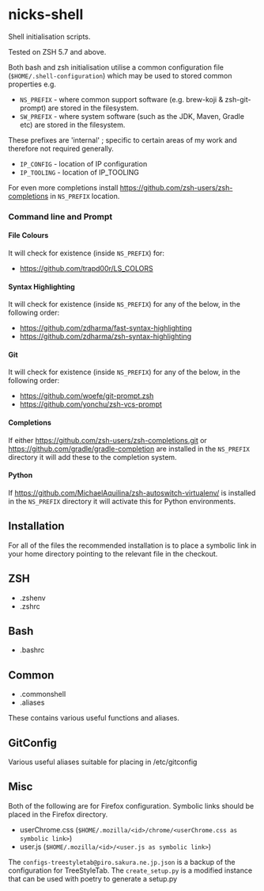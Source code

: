 nicks-shell
===========

Shell initialisation scripts.

Tested on ZSH 5.7 and above.

Both bash and zsh initialisation utilise a common configuration file (```$HOME/.shell-configuration```) which may be used to stored common properties e.g.
* `NS_PREFIX` - where common support software (e.g. brew-koji & zsh-git-prompt) are stored in the filesystem.
* `SW_PREFIX` - where system software (such as the JDK, Maven, Gradle etc) are stored in the filesystem.

These prefixes are 'internal' ; specific to certain areas of my work and therefore not required generally.
* `IP_CONFIG` - location of IP configuration
* `IP_TOOLING` - location of IP_TOOLING

For even more completions install https://github.com/zsh-users/zsh-completions in `NS_PREFIX` location.

### Command line and Prompt ###

#### File Colours #####

It will check for existence (inside `NS_PREFIX`) for:

* https://github.com/trapd00r/LS_COLORS

#### Syntax Highlighting ####

It will check for existence (inside `NS_PREFIX`) for any of the below, in the following order:

* https://github.com/zdharma/fast-syntax-highlighting
* https://github.com/zdharma/zsh-syntax-highlighting


#### Git ####

It will check for existence (inside `NS_PREFIX`) for any of the below, in the following order:

* https://github.com/woefe/git-prompt.zsh
* https://github.com/yonchu/zsh-vcs-prompt

#### Completions ####

If either https://github.com/zsh-users/zsh-completions.git or https://github.com/gradle/gradle-completion are
installed in the `NS_PREFIX` directory it will add these to the completion system.

#### Python ####

If https://github.com/MichaelAquilina/zsh-autoswitch-virtualenv/ is installed in the `NS_PREFIX` directory it will activate this for Python environments.


Installation
------------
For all of the files the recommended installation is to place a symbolic link in your home directory pointing to the relevant file in the checkout.

ZSH
---
* .zshenv
* .zshrc

Bash
----
* .bashrc

Common
------

* .commonshell
* .aliases

These contains various useful functions and aliases.

GitConfig
---------
Various useful aliases suitable for placing in /etc/gitconfig

Misc
----

Both of the following are for Firefox configuration. Symbolic links should be placed in the Firefox directory.

* userChrome.css (`$HOME/.mozilla/<id>/chrome/<userChrome.css as symbolic link>`)
* user.js (`$HOME/.mozilla/<id>/<user.js as symbolic link>`)

The `configs-treestyletab@piro.sakura.ne.jp.json` is a backup of the configuration for TreeStyleTab.
The `create_setup.py` is a modified instance that can be used with poetry to generate a setup.py
